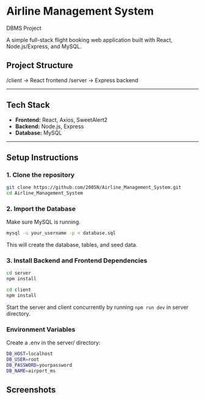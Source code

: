 # Airline Management System

DBMS Project

A simple full-stack flight booking web application built with React, Node.js/Express, and MySQL.

## Project Structure
/client -> React frontend 
/server -> Express backend



---

##  Tech Stack

- **Frontend:** React, Axios, SweetAlert2  
- **Backend:** Node.js, Express  
- **Database:** MySQL  

---

## Setup Instructions

### 1. Clone the repository

```bash
git clone https://github.com/2005N/Airline_Management_System.git
cd Airline_Management_System
```

### 2.  Import the Database
Make sure MySQL is running.

```bash
mysql -u your_username -p < database.sql
```
This will create the database, tables, and seed data.

### 3. Install Backend and Frontend Dependencies
```bash
cd server
npm install
```
```bash
cd client
npm install

```
Start the server and client concurrently by running `npm run dev` in server directory.

### Environment Variables
Create a .env in the server/ directory:
```bash
DB_HOST=localhost
DB_USER=root
DB_PASSWORD=yourpassword
DB_NAME=airport_ms
```

## Screenshots
